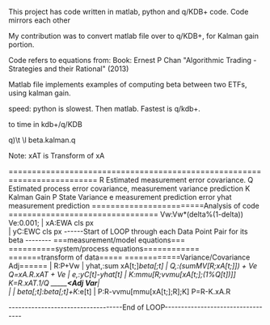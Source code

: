 This project has code written in matlab, python and q/KDB+ code.  Code mirrors each other 

My contribution was to convert matlab file over to q/KDB+, for Kalman gain portion.

Code refers to equations from:
Book: Ernest P Chan "Algorithmic Trading - Strategies and their Rational" (2013)

Matlab file implements examples of computing beta between two ETFs, using kalman gain. 

speed:  python is slowest.  Then matlab.  Fastest is q/kdb+.  

to time in kdb+/q/KDB

q)\t \l beta.kalman.q

Note: xAT is Transform of xA

=========================================================================
R  Estimated measurement error covariance. 
Q  Estimated process error covariance, measurement variance prediction
K  Kalman Gain
P  State Variance
e  measurement prediction error
yhat measurement prediction
========================Analysis of code ================================
													Vw:Vw*(delta%(1-delta))
													Ve:0.001;
		| xA:EWA cls px								
		| yC:EWC cls px
		------Start of LOOP through each Data Point Pair for its beta --------
===measurement/model equations===      ==========system/process equations============ 
=======transform of data=====          ============Variance/Covariance Adj======
													| R:P+Vw
	    | yhat,:sum xA[t;]*beta[;t]
													| Q,:(sumMV[R;xA[t;]]) + Ve			Q=xA.R.xAT + Ve	
		| e,:yC[t]-yhat[t]
													| K:mmu[R;vvmu[xA[t;];(1%Q[t])]]    K=R.xAT.1/Q
				 _______________<_Adj Var___________|				
			     |
	    | beta[;t]:beta[;t]+K*\:e[t]
													| P:R-vvmu[mmu[xA[t;];R];K]  		P=R-K.xA.R
													
-----------------------------------End of LOOP----------------------------------
													
					